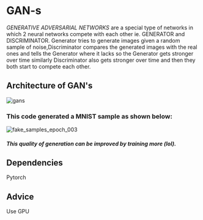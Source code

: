 # GAN-s

*GENERATIVE ADVERSARIAL NETWORKS*  are a special type of networks in which 2 neural networks compete with each other ie. GENERATOR and DISCRIMINATOR.
Generator tries to generate images given a random sample of noise,Discriminator compares the generated images with the real ones and tells the Generator where it lacks
so the Generator gets stronger over time similarly Discriminator also gets stronger over time and then they both start to compete each other.


## Architecture of GAN's
![gans](https://user-images.githubusercontent.com/30948709/34805214-ed1af624-f6a2-11e7-8c51-767e00eb423a.jpeg)



### This code generated a MNIST sample as shown below:
![fake_samples_epoch_003](https://user-images.githubusercontent.com/30948709/34805156-92abee46-f6a2-11e7-8e5c-f7f277a1de92.png)


#####  This quality of generation can be improved by training more (lol).

## Dependencies 

Pytorch

## Advice 

Use GPU
